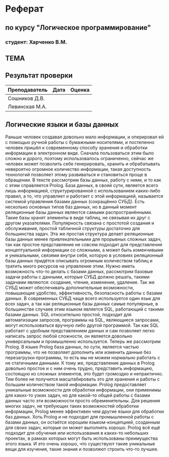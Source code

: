 # Реферат
## по курсу "Логическое программирование"

### студент: Харченко В.М.

## ТЕМА

## Результат проверки

| Преподаватель     | Дата         |  Оценка       |
|-------------------|--------------|---------------|
| Сошников Д.В. |              |               |
| Левинская М.А.|              |               |

> 

## Логические языки и базы данных

  Раньше человек создавал довольно мало информации, и оперировал ей с помощью ручной работы с бумажными носителями, и постепенно человек пришёл к современному способу хранения и обработки информации в электронном виде. Сначала пользоваться этим было сложно и дорого, поэтому использовалось ограниченно, сейчас же человек может позволить себе генерировать, хранить и обрабатывать невероятно огромное количество информации, такая доступность технологий позволяет этому развиваться и становиться проще в обращении. В тексте рассмотрим базы данных, работу с ними, и то как с этим справляется Prolog.
  База данных, в своей сути, является всего лишь информацией, структурированной с использованием каких-либо правил, а то, что управляет и работает с этой информацией, называется системой управления базами данных (сокращённо СУБД). 
  Есть несколько основных типов баз данных, но в данный момент реляционные базы данных являются самыми распространёнными. Такие базы хранят элементы в виде таблиц, не связывая их друг с другом указателями. Популярность связана с простотой создания и обслуживания, простой табличной структуры достаточно для большинства задач. Эта же простая структура делает реляционные базы данных менее привлекательными для прорывных сложных задач, так как простое представление не совсем подходит для представления концептуальной информации со сложными, а может быть изменчивыми и уникальными, связями внутри себя, которую в условиях реляционный базы данных придётся описывать огромным количеством таблиц и тратить много ресурсов на управление этим.
  Нужно иметь возможность что-то делать с базами данных, рассмотрим базовые задачи работы с данными, которые СУБД должно решать, такими задачами являются: создание, чтение, изменение, удаление. Так же СУБД может обеспечивать дополнительные возможности, повышающие удобство, эффективность, безопасность работы с базами данных.
  В современных СУБД чаще всего используется один язык для всех задач, а так как реляционные базы данных самые популярные, в большинстве случаев этим языком является SQL, работающий с такими базами данных. SQL относительно простой, подходит для автоматизации запросов, программы на SQL, являющиеся запросами, могут использоваться вручную либо другой программой. Так как SQL работает с удобным представлением данных и сам позволяет легко написать запрос любой сложности, он является довольно универсальным и промышленно используется.
  Теперь же рассмотрим Prolog. В языке Prolog база данных, по сути, является частью программы, что не позволяет дополнить или изменить данные без перезагрузки программы, то есть мы не можем нормально работать с не статичными данными. К тому же, представление данных в Prolog довольно простое и с ним очень трудно, представить информацию, состоящую из сложных элементов, это будет громоздко и непрактично. Тем более не получится масштабировать это для хранения и работы с большим количеством такой информации. Prolog предоставляет уникальные возможности для обработки информации, они применимы для каких-то узких задач, но для какой-то общей работы с базами данных часто эти возможности просто обременительны. Для решения многих задач, не требующих таких возможностей обработки информации, Prolog менее эффективен чем другие языки для обработки баз данных.
  Хоть Prolog и не подходит для промышленной работы с базами данных, он остаётся хорошим языком-концепцией, созданным для своих задач, которые он может выполнять хорошо. Prolog всё ещё подходит для обучения или использования в каких-то небольших проектах, в рамках которых могут быть использованы преимущества этого языка. И это очень хорошо, что существуют такие уникальные вещи для изучения, такие знания и позволяют строить что-то лучшее.
